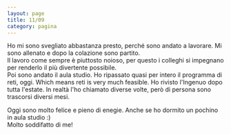 ```yaml
--- 
layout: page
title: 11/09
category: pagina
---
```


Ho mi sono svegliato abbastanza presto, perché sono andato a lavorare. Mi sono
allenato e dopo la colazione sono partito.  
Il lavoro come sempre è piuttosto noioso, per questo i colleghi si impegnano per
renderlo il più divertente possibile.  
Poi sono andato il aula studio. Ho ripassato quasi per intero il programma di
reti, oggi. Which means reti is very much feasible. Ho rivisto l'Ingenuo dopo
tutta l'estate. In realtà l'ho chiamato diverse volte, però di persona sono
trascorsi diversi mesi.  

Oggi sono molto felice e pieno di enegie. Anche se ho dormito un pochino in aula
studio :)  
Molto soddifatto di me!
